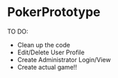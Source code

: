 # PokerPrototype

TO DO:
- Clean up the code
- Edit/Delete User Profile
- Create Administrator Login/View
- Create actual game!!

